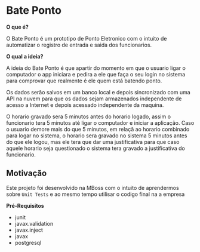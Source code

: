 # Bate Ponto

**O que é?**

  O Bate Ponto é um prototipo de Ponto Eletronico com o intuito de automatizar o registro de entrada e saida dos funcionarios.

**O qual a ideia?**

  A ideia do Bate Ponto é que apartir do momento em que o usuario ligar o computador o app iniciara e pedira a ele que faça o seu login no sistema  para comprovar que realmente é ele quem está batendo ponto. 
  
  Os dados serão salvos em um banco local e depois sincronizado com uma API na nuvem para que os dados sejam armazenados independente de acesso a Internet e depois acessado independente da maquina.
  
  O horario gravado sera 5 minutos antes do horario logado, assim o funcionario tera 5 minutos até ligar o computador e iniciar a aplicação. Caso o usuario demore mais do que 5 minutos, em relaçã ao horario combinado para logar no sistema, o horario sera gravado no sistema 5 minutos antes do que ele logou, mas ele tera que dar uma justificativa para que caso aquele horario seja questionado o sistema tera gravado a justificativa do funcionario.
  

## Motivação

  Este projeto foi desenvolvido na MBoss com o intuito de aprendermos sobre `Unit Tests` e ao mesmo tempo utilisar o codigo final na a empresa

**Pré-Requisitos**
  
  * junit
  * javax.validation
  * javax.inject
  * javax
  * postgresql
  

